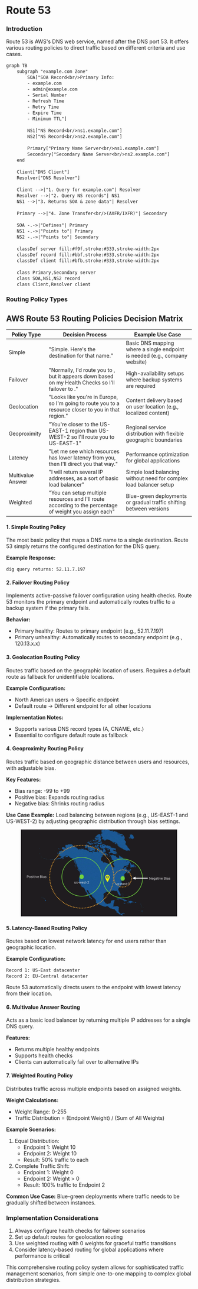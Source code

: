 # Route 53

### Introduction

Route 53 is AWS's DNS web service, named after the DNS port 53. It offers various routing policies to direct traffic based on different criteria and use cases.



```mermaid
graph TB
    subgraph "example.com Zone"
        SOA["SOA Record<br/>Primary Info:
        - example.com
        - admin@example.com
        - Serial Number
        - Refresh Time
        - Retry Time
        - Expire Time
        - Minimum TTL"]
        
        NS1["NS Record<br/>ns1.example.com"]
        NS2["NS Record<br/>ns2.example.com"]
        
        Primary["Primary Name Server<br/>ns1.example.com"]
        Secondary["Secondary Name Server<br/>ns2.example.com"]
    end
    
    Client["DNS Client"]
    Resolver["DNS Resolver"]
    
    Client -->|"1. Query for example.com"| Resolver
    Resolver -->|"2. Query NS records"| NS1
    NS1 -->|"3. Returns SOA & zone data"| Resolver
    
    Primary -->|"4. Zone Transfer<br/>(AXFR/IXFR)"| Secondary
    
    SOA -.->|"Defines"| Primary
    NS1 -.->|"Points to"| Primary
    NS2 -.->|"Points to"| Secondary
    
    classDef server fill:#f9f,stroke:#333,stroke-width:2px
    classDef record fill:#bbf,stroke:#333,stroke-width:2px
    classDef client fill:#bfb,stroke:#333,stroke-width:2px
    
    class Primary,Secondary server
    class SOA,NS1,NS2 record
    class Client,Resolver client
```

### Routing Policy Types

## AWS Route 53 Routing Policies Decision Matrix

| Policy Type       | Decision Process                                                                                        | Example Use Case                                                            |
| ----------------- | ------------------------------------------------------------------------------------------------------- | --------------------------------------------------------------------------- |
| Simple            | "Simple. Here's the destination for that name."                                                         | Basic DNS mapping where a single endpoint is needed (e.g., company website) |
| Failover          | "Normally, I'd route you to , but it appears down based on my Health Checks so I'll failover to ."      | High-availability setups where backup systems are required                  |
| Geolocation       | "Looks like you're in Europe, so I'm going to route you to a resource closer to you in that region."    | Content delivery based on user location (e.g., localized content)           |
| Geoproximity      | "You're closer to the US-EAST-1 region than US-WEST-2 so I'll route you to US-EAST-1"                   | Regional service distribution with flexible geographic boundaries           |
| Latency           | "Let me see which resources has lower latency from you, then I'll direct you that way."                 | Performance optimization for global applications                            |
| Multivalue Answer | "I will return several IP addresses, as a sort of basic load balancer"                                  | Simple load balancing without need for complex load balancer setup          |
| Weighted          | "You can setup multiple resources and I'll route according to the percentage of weight you assign each" | Blue-green deployments or gradual traffic shifting between versions         |

#### 1. Simple Routing Policy

The most basic policy that maps a DNS name to a single destination. Route 53 simply returns the configured destination for the DNS query.

**Example Response:**

```
dig query returns: 52.11.7.197
```

#### 2. Failover Routing Policy

Implements active-passive failover configuration using health checks. Route 53 monitors the primary endpoint and automatically routes traffic to a backup system if the primary fails.

**Behavior:**

* Primary healthy: Routes to primary endpoint (e.g., 52.11.7.197)
* Primary unhealthy: Automatically routes to secondary endpoint (e.g., 120.13.x.x)

#### 3. Geolocation Routing Policy

Routes traffic based on the geographic location of users. Requires a default route as fallback for unidentifiable locations.

**Example Configuration:**

* North American users → Specific endpoint
* Default route → Different endpoint for all other locations

**Implementation Notes:**

* Supports various DNS record types (A, CNAME, etc.)
* Essential to configure default route as fallback

#### 4. Geoproximity Routing Policy

Routes traffic based on geographic distance between users and resources, with adjustable bias.

**Key Features:**

* Bias range: -99 to +99
* Positive bias: Expands routing radius
* Negative bias: Shrinks routing radius

**Use Case Example:** Load balancing between regions (e.g., US-EAST-1 and US-WEST-2) by adjusting geographic distribution through bias settings.



<figure><img src="../../../.gitbook/assets/image (121).png" alt=""><figcaption></figcaption></figure>

#### 5. Latency-Based Routing Policy

Routes based on lowest network latency for end users rather than geographic location.

**Example Configuration:**

```
Record 1: US-East datacenter
Record 2: EU-Central datacenter
```

Route 53 automatically directs users to the endpoint with lowest latency from their location.

#### 6. Multivalue Answer Routing

Acts as a basic load balancer by returning multiple IP addresses for a single DNS query.

**Features:**

* Returns multiple healthy endpoints
* Supports health checks
* Clients can automatically fail over to alternative IPs

#### 7. Weighted Routing Policy

Distributes traffic across multiple endpoints based on assigned weights.

**Weight Calculations:**

* Weight Range: 0-255
* Traffic Distribution = (Endpoint Weight) / (Sum of All Weights)

**Example Scenarios:**

1. Equal Distribution:
   * Endpoint 1: Weight 10
   * Endpoint 2: Weight 10
   * Result: 50% traffic to each
2. Complete Traffic Shift:
   * Endpoint 1: Weight 0
   * Endpoint 2: Weight > 0
   * Result: 100% traffic to Endpoint 2

**Common Use Case:** Blue-green deployments where traffic needs to be gradually shifted between instances.

### Implementation Considerations

1. Always configure health checks for failover scenarios
2. Set up default routes for geolocation routing
3. Use weighted routing with 0 weights for graceful traffic transitions
4. Consider latency-based routing for global applications where performance is critical

This comprehensive routing policy system allows for sophisticated traffic management scenarios, from simple one-to-one mapping to complex global distribution strategies.
